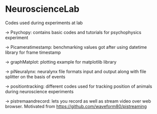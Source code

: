 # NeuroscienceLab
Codes used during experiments at lab

-> Psychopy: contains basic codes and tutorials for psychophysics experiment

-> Picameratimestamp: benchmarking values got after using datetime library for frame timestamp

-> graphMatplot: plotting example for matplotlib library

-> piNeuralynx: neuralynx file formats input and output along with file splitter on the basis of events

-> positiontracking: different codes used for tracking position of animals during neuroscience experiments

-> pistremaandrecord: lets you record as well as stream video over web browser. Motivated from https://github.com/waveform80/pistreaming
